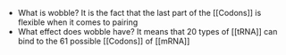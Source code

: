 - What is wobble?
	It is the fact that the last part of the [[Codons]] is flexible when it comes to pairing
- What effect does wobble have?
	It means that 20 types of [[tRNA]] can bind to the 61 possible [[Codons]] of [[mRNA]]